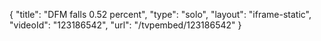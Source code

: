 {
    "title": "DFM falls 0.52 percent",
    "type": "solo",
    "layout": "iframe-static",
    "videoId": "123186542",
    "url": "\/tvpembed\/123186542"
}